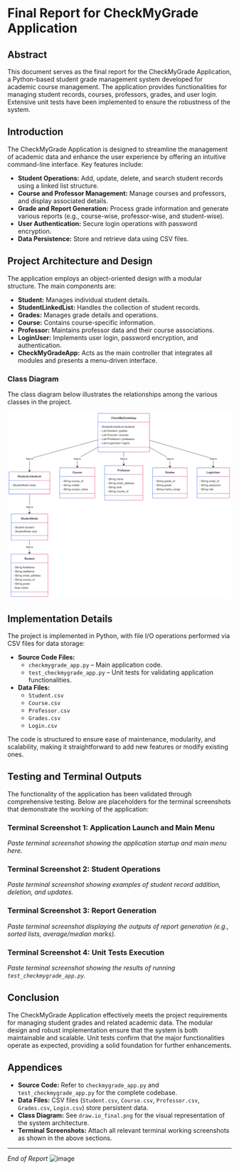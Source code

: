 # Final Report for CheckMyGrade Application

## Abstract
This document serves as the final report for the CheckMyGrade Application, a Python-based student grade management system developed for academic course management. The application provides functionalities for managing student records, courses, professors, grades, and user login. Extensive unit tests have been implemented to ensure the robustness of the system.

## Introduction
The CheckMyGrade Application is designed to streamline the management of academic data and enhance the user experience by offering an intuitive command-line interface. Key features include:
- **Student Operations:** Add, update, delete, and search student records using a linked list structure.
- **Course and Professor Management:** Manage courses and professors, and display associated details.
- **Grade and Report Generation:** Process grade information and generate various reports (e.g., course-wise, professor-wise, and student-wise).
- **User Authentication:** Secure login operations with password encryption.
- **Data Persistence:** Store and retrieve data using CSV files.

## Project Architecture and Design
The application employs an object-oriented design with a modular structure. The main components are:

- **Student:** Manages individual student details.
- **StudentLinkedList:** Handles the collection of student records.
- **Grades:** Manages grade details and operations.
- **Course:** Contains course-specific information.
- **Professor:** Maintains professor data and their course associations.
- **LoginUser:** Implements user login, password encryption, and authentication.
- **CheckMyGradeApp:** Acts as the main controller that integrates all modules and presents a menu-driven interface.

### Class Diagram
The class diagram below illustrates the relationships among the various classes in the project.

![Class Diagram](draw.io_final.png)

## Implementation Details
The project is implemented in Python, with file I/O operations performed via CSV files for data storage:
- **Source Code Files:**
  - `checkmygrade_app.py` – Main application code.
  - `test_checkmygrade_app.py` – Unit tests for validating application functionalities.
- **Data Files:**
  - `Student.csv`
  - `Course.csv`
  - `Professor.csv`
  - `Grades.csv`
  - `Login.csv`

The code is structured to ensure ease of maintenance, modularity, and scalability, making it straightforward to add new features or modify existing ones.

## Testing and Terminal Outputs
The functionality of the application has been validated through comprehensive testing. Below are placeholders for the terminal screenshots that demonstrate the working of the application:

### Terminal Screenshot 1: Application Launch and Main Menu
*Paste terminal screenshot showing the application startup and main menu here.*

### Terminal Screenshot 2: Student Operations
*Paste terminal screenshot showing examples of student record addition, deletion, and updates.*

### Terminal Screenshot 3: Report Generation
*Paste terminal screenshot displaying the outputs of report generation (e.g., sorted lists, average/median marks).*

### Terminal Screenshot 4: Unit Tests Execution
*Paste terminal screenshot showing the results of running `test_checkmygrade_app.py`.*

## Conclusion
The CheckMyGrade Application effectively meets the project requirements for managing student grades and related academic data. The modular design and robust implementation ensure that the system is both maintainable and scalable. Unit tests confirm that the major functionalities operate as expected, providing a solid foundation for further enhancements.

## Appendices
- **Source Code:** Refer to `checkmygrade_app.py` and `test_checkmygrade_app.py` for the complete codebase.
- **Data Files:** CSV files (`Student.csv`, `Course.csv`, `Professor.csv`, `Grades.csv`, `Login.csv`) store persistent data.
- **Class Diagram:** See `draw.io_final.png` for the visual representation of the system architecture.
- **Terminal Screenshots:** Attach all relevant terminal working screenshots as shown in the above sections.

---

*End of Report*
![image](https://github.com/user-attachments/assets/99961616-d587-41d5-8ee7-2f0e2067b1b5)
